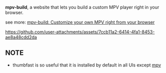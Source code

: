 **mpv-build**, a website that lets you build a custom MPV player right in your browser.

see more: [mpv-build: Customize your own MPV right from your browser](https://github.com/mpv-easy/mpv-easy/blob/main/blog/customize-your-own-mpv-right-from-your-browser.md)

https://github.com/user-attachments/assets/7ccb11a2-6414-4fa1-8453-ae8a48cdd2da

## NOTE

- thumbfast is so useful that it is installed by default in all UIs except [mpv](https://github.com/po5/thumbfast?tab=readme-ov-file#ui-support)
